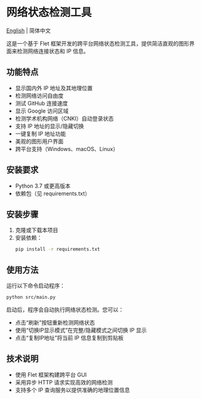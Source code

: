 # 网络状态检测工具

[English](README_EN.md) | 简体中文

这是一个基于 Flet 框架开发的跨平台网络状态检测工具，提供简洁直观的图形界面来检测网络连接状态和 IP 信息。

## 功能特点

- 显示国内外 IP 地址及其地理位置
- 检测网络访问自由度
- 测试 GitHub 连接速度
- 显示 Google 访问区域
- 检测学术机构网络（CNKI）自动登录状态
- 支持 IP 地址的显示/隐藏切换
- 一键复制 IP 地址功能
- 美观的图形用户界面
- 跨平台支持（Windows、macOS、Linux）

## 安装要求

- Python 3.7 或更高版本
- 依赖包（见 requirements.txt）

## 安装步骤

1. 克隆或下载本项目
2. 安装依赖：
   ```bash
   pip install -r requirements.txt
   ```

## 使用方法

运行以下命令启动程序：
```bash
python src/main.py
```

启动后，程序会自动执行网络状态检测。您可以：
- 点击“刷新”按钮重新检测网络状态
- 使用“切换IP显示模式”在完整/隐藏模式之间切换 IP 显示
- 点击“复制IP地址”将当前 IP 信息复制到剪贴板

## 技术说明

- 使用 Flet 框架构建跨平台 GUI
- 采用异步 HTTP 请求实现高效的网络检测
- 支持多个 IP 查询服务以提供准确的地理位置信息 